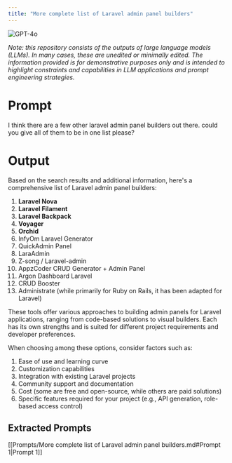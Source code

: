 ```yaml
---
title: "More complete list of Laravel admin panel builders"
---
```

![GPT-4o](https://img.shields.io/badge/GPT--4o-3333FF?style=for-the-badge&logo=openai&logoColor=white)



*Note: this repository consists of the outputs of large language models (LLMs). In many cases, these are unedited or minimally edited. The information provided is for demonstrative purposes only and is intended to highlight constraints and capabilities in LLM applications and prompt engineering strategies.*


# Prompt

I think there are a few other laravel admin panel builders out there. could you give all of them to be in one list please?

# Output

Based on the search results and additional information, here's a comprehensive list of Laravel admin panel builders:

1. **Laravel Nova**
2. **Laravel Filament**
3. **Laravel Backpack**
4. **Voyager**
5. **Orchid**
6. InfyOm Laravel Generator
7. QuickAdmin Panel
8. LaraAdmin
9. Z-song / Laravel-admin
10. AppzCoder CRUD Generator + Admin Panel
11. Argon Dashboard Laravel
12. CRUD Booster
13. Administrate (while primarily for Ruby on Rails, it has been adapted for Laravel)

These tools offer various approaches to building admin panels for Laravel applications, ranging from code-based solutions to visual builders. Each has its own strengths and is suited for different project requirements and developer preferences.

When choosing among these options, consider factors such as:

1. Ease of use and learning curve
2. Customization capabilities
3. Integration with existing Laravel projects
4. Community support and documentation
5. Cost (some are free and open-source, while others are paid solutions)
6. Specific features required for your project (e.g., API generation, role-based access control)

 




## Extracted Prompts
[[Prompts/More complete list of Laravel admin panel builders.md#Prompt 1|Prompt 1]]
